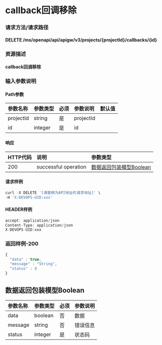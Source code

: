 # callback回调移除

### 请求方法/请求路径

#### DELETE  /ms/openapi/api/apigw/v3/projects/{projectId}/callbacks/{id}

### 资源描述

#### callback回调移除

### 输入参数说明

#### Path参数

| 参数名称 | 参数类型 | 必须 | 参数说明 | 默认值 |
| :--- | :--- | :--- | :--- | :--- |
| projectId | string | 是 | projectId |  |
| id | integer | 是 | id |  |

#### 响应

| HTTP代码 | 说明 | 参数类型 |
| :--- | :--- | :--- |
| 200 | successful operation | [数据返回包装模型Boolean](callback-callback-removed.md) |

#### 请求样例

```javascript
curl -X DELETE '[请替换为API地址栏请求地址]' \
-H 'X-DEVOPS-UID:xxx'
```

#### HEADER样例

```javascript
accept: application/json
Content-Type: application/json
X-DEVOPS-UID:xxx
```

### 返回样例-200

```javascript
{
  "data" : true,
  "message" : "String",
  "status" : 0
}
```

## 数据返回包装模型Boolean

| 参数名称 | 参数类型 | 必须 | 参数说明 |
| :--- | :--- | :--- | :--- |
| data | boolean | 否 | 数据 |
| message | string | 否 | 错误信息 |
| status | integer | 是 | 状态码 |

